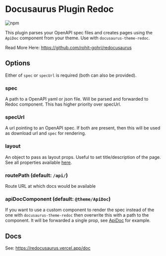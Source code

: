 # Docusaurus Plugin Redoc

![npm](https://img.shields.io/npm/v/docusaurus-plugin-redoc?style=flat-square)

This plugin parses your OpenAPI spec files and creates pages using the `ApiDoc` component from your theme. Use with `docusaurus-theme-redoc`.

Read More Here: <https://github.com/rohit-gohri/redocusaurus>

## Options

Either of `spec` or `specUrl` is required (both can also be provided).

### spec

A path to a OpenAPI yaml or json file. Will be parsed and forwarded to Redoc component. This has higher priority over specUrl.

### specUrl

A url pointing to an OpenAPI spec. If both are present, then this will be used as download url and `spec` for rendering.

### layout

An object to pass as layout props. Useful to set title/description of the page. See all properties available [here](./src/options.ts#L3).

### routePath (default: `/api/`)

Route URL at which docs would be available

### apiDocComponent (default: `@theme/ApiDoc`)

If you want to use a custom component to render the spec instead of the one with `docusaurus-theme-redoc` then overwrite this with a path to the component.
It will be forwarded a single prop, see [ApiDoc](../docusaurus-theme-redoc/src/theme/ApiDoc/ApiDoc.tsx) for example.

## Docs

See: <https://redocusaurus.vercel.app/doc>
